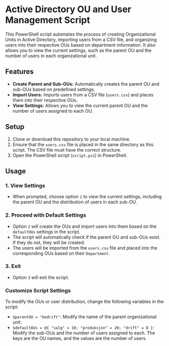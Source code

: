# Active Directory OU and User Management Script

This PowerShell script automates the process of creating Organizational Units in Active Directory, importing users from a CSV file, and organizing users into their respective OUs based on department information. It also allows you to view the current settings, such as the parent OU and the number of users in each organizational unit.

## Features

- **Create Parent and Sub-OUs:** Automatically creates the parent OU and sub-OUs based on predefined settings.
- **Import Users:** Imports users from a CSV file (`users.csv`) and places them into their respective OUs.
- **View Settings:** Allows you to view the current parent OU and the number of users assigned to each OU.

## Setup

1. Clone or download this repository to your local machine.
2. Ensure that the `users.csv` file is placed in the same directory as this script. The CSV file must have the correct structure.
3. Open the PowerShell script (`script.ps1`) in PowerShell.

## Usage

### 1. **View Settings**
   - When prompted, choose option `1` to view the current settings, including the parent OU and the distribution of users in each sub-OU.

### 2. **Proceed with Default Settings**
   - Option `2` will create the OUs and import users into them based on the `defaultOUs` settings in the script.
   - The script will automatically check if the parent OU and sub-OUs exist. If they do not, they will be created.
   - The users will be imported from the `users.csv` file and placed into the corresponding OUs based on their `Department`.

### 3. **Exit**
   - Option `3` will exit the script.

### Customize Script Settings

To modify the OUs or user distribution, change the following variables in the script:

- `$parentOU = "bedrift"`: Modify the name of the parent organizational unit.
- `$defaultOUs = @{ "salg" = 10; "produksjon" = 20; "drift" = 8 }`: Modify the sub-OUs and the number of users assigned to each. The keys are the OU names, and the values are the number of users.
